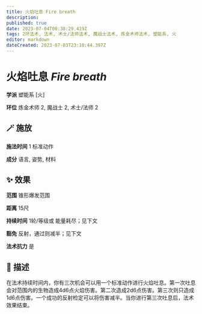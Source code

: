 ```yaml
---
title: 火焰吐息 Fire breath
description: 
published: true
date: 2023-07-04T00:38:29.419Z
tags: 2环法术, 法术, 术士/法师法术, 魔战士法术, 炼金术师法术, 塑能系, 火
editor: markdown
dateCreated: 2023-07-03T23:10:44.397Z
---
```


# **火焰吐息** *Fire breath*

**学派** 塑能系 \[火\] 

**环位** 炼金术师 2, 魔战士 2, 术士/法师 2

## 🪄 施放

**施法时间** 1 标准动作

**成分** 语言, 姿势, 材料

## ✨ 效果  

**范围** 锥形爆发范围

**距离** 15尺  

**持续时间** 1轮/等级或 能量耗尽；见下文 

**豁免** 反射，通过则减半；见下文

**法术抗力** 是

## 📖 描述

在法术持续时间内，你有三次机会可以用一个标准动作进行火焰吐息。第一次吐息会对范围内的生物造成4d6点火焰伤害。第二次造成2d6点伤害。第三次则只造成1d6点伤害。一个成功的反射检定可以将伤害减半。当你进行第三次吐息后，法术效果结束。
    